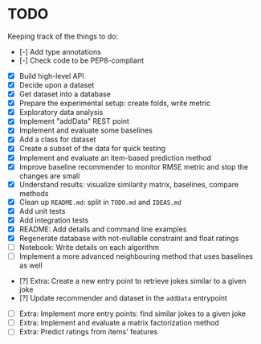 # TODO

Keeping track of the things to do:

- [-] Add type annotations
- [-] Check code to be PEP8-compliant
- [x] Build high-level API
- [x] Decide upon a dataset
- [x] Get dataset into a database
- [x] Prepare the experimental setup: create folds, write metric
- [x] Exploratory data analysis
- [x] Implement "addData" REST point
- [x] Implement and evaluate some baselines
- [x] Add a class for dataset
- [x] Create a subset of the data for quick testing
- [x] Implement and evaluate an item-based prediction method
- [x] Improve baseline recommender to monitor RMSE metric and stop the changes are small
- [x] Understand results: visualize similarity matrix, baselines, compare methods
- [x] Clean up `README.md`: split in `TODO.md` and `IDEAS.md`
- [x] Add unit tests
- [x] Add integration tests
- [x] README: Add details and command line examples
- [x] Regenerate database with not-nullable constraint and float ratings
- [ ] Notebook: Write details on each algorithm
- [ ] Implement a more advanced neighbouring method that uses baselines as well
- [?] Extra: Create a new entry point to retrieve jokes similar to a given joke
- [?] Update recommender and dataset in the `addData` entrypoint
- [ ] Extra: Implement more entry points: find similar jokes to a given joke
- [ ] Extra: Implement and evaluate a matrix factorization method
- [ ] Extra: Predict ratings from items' features
